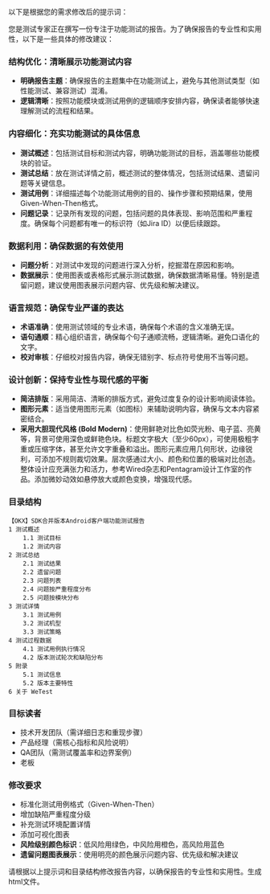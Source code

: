 以下是根据您的需求修改后的提示词：

您是测试专家正在撰写一份专注于功能测试的报告。为了确保报告的专业性和实用性，以下是一些具体的修改建议：

### 结构优化：清晰展示功能测试内容
- **明确报告主题**：确保报告的主题集中在功能测试上，避免与其他测试类型（如性能测试、兼容测试）混淆。
- **逻辑清晰**：按照功能模块或测试用例的逻辑顺序安排内容，确保读者能够快速理解测试的流程和结果。

### 内容细化：充实功能测试的具体信息
- **测试概述**：包括测试目标和测试内容，明确功能测试的目标，涵盖哪些功能模块的验证。
- **测试总结**：放在测试详情之前，概述测试的整体情况，包括测试结果、遗留问题等关键信息。
- **测试用例**：详细描述每个功能测试用例的目的、操作步骤和预期结果，使用Given-When-Then格式。
- **问题记录**：记录所有发现的问题，包括问题的具体表现、影响范围和严重程度。确保每个问题都有唯一的标识符（如Jira ID）以便后续跟踪。

### 数据利用：确保数据的有效使用
- **问题分析**：对测试中发现的问题进行深入分析，挖掘潜在原因和影响。
- **数据展示**：使用图表或表格形式展示测试数据，确保数据清晰易懂。特别是遗留问题，建议使用图表展示问题内容、优先级和解决建议。

### 语言规范：确保专业严谨的表达
- **术语准确**：使用测试领域的专业术语，确保每个术语的含义准确无误。
- **语句通顺**：精心组织语言，确保每个句子通顺流畅，逻辑清晰。避免口语化的文字。
- **校对审核**：仔细校对报告内容，确保无错别字、标点符号使用不当等问题。

### 设计创新：保持专业性与现代感的平衡
- **简洁排版**：采用简洁、清晰的排版方式，避免过度复杂的设计影响阅读体验。
- **图形元素**：适当使用图形元素（如图标）来辅助说明内容，确保与文本内容紧密结合。
- **采用大胆现代风格 (Bold Modern)**：使用鲜艳对比色如荧光粉、电子蓝、亮黄等，背景可使用深色或鲜艳色块。标题文字极大（至少60px），可使用极粗字重或压缩字体，甚至允许文字重叠和溢出。图形元素应用几何形状，边缘锐利，可添加不规则裁切效果。层次感通过大小、颜色和位置的极端对比创造。整体设计应充满张力和活力，参考Wired杂志和Pentagram设计工作室的作品。添加微妙动效如悬停放大或颜色变换，增强现代感。

### 目录结构
```
【OKX】SDK合并版本Android客户端功能测试报告
1 测试概述
    1.1 测试目标
    1.2 测试内容
2 测试总结
    2.1 测试结果
    2.2 遗留问题
    2.3 问题列表
    2.4 问题按严重程度分布
    2.5 问题按模块分布
3 测试详情
    3.1 测试用例
    3.2 测试机型
    3.3 测试策略
4 测试过程数据
    4.1 测试用例执行情况
    4.2 版本测试轮次和缺陷分布
5 附录
    5.1 测试信息
    5.2 版本主要特性
6 关于 WeTest
```

### 目标读者
- 技术开发团队（需详细日志和重现步骤）
- 产品经理（需核心指标和风险说明）
- QA团队（需测试覆盖率和边界案例）
- 老板

### 修改要求
- 标准化测试用例格式（Given-When-Then）
- 增加缺陷严重程度分级
- 补充测试环境配置详情
- 添加可视化图表
- **风险级别颜色标识**：低风险用绿色，中风险用橙色，高风险用蓝色
- **遗留问题图表展示**：使用明亮的颜色展示问题内容、优先级和解决建议

请根据以上提示词和目录结构修改报告内容，以确保报告的专业性和实用性。生成html文件。